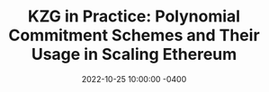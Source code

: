 ---
layout: post
title:  "KZG in Practice: Polynomial Commitment Schemes and Their Usage in Scaling Ethereum"
date:   2022-10-25 10:00:00 -0400
external_url: https://scroll.io/blog/kzg
external_site: Scroll
external_site_logo_path: /assets/images/misc/scroll.svg
---